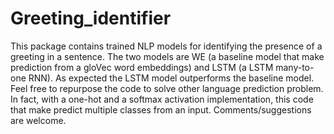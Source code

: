 # Greeting_identifier
This package contains trained NLP models for identifying the presence of a greeting in a sentence. 
The two models are WE (a baseline model that make prediction from a gloVec word embeddings) and LSTM (a LSTM many-to-one RNN). 
As expected the LSTM model outperforms the baseline model. Feel free to repurpose the code to solve other language
prediction problem. In fact, with a one-hot and a softmax activation implementation, this code that make predict
multiple classes from an input. Comments/suggestions are welcome.

